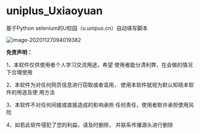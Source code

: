 # uniplus_Uxiaoyuan
基于Python selenium的U校园（u.unipus.cn）自动填写脚本

![image-20201127094019382](https://s3.ax1x.com/2020/11/27/DDiEBF.png)

**免责声明：**

1、本软件仅供使用者个人学习交流用途，希望 使用者能分清利弊，在会做的情况下合理使用 

2、本软件为对任何网页信息进行窃取或者滥用， 使用本软件就视为默认知晓本软件的用途及使 用方法 

3、本软件不对任何间接或直接造成的影响承担 任何责任，使用者默许承担使用风险

4、如若此软件侵犯了您的利益，请及时删除， 并联系传播源头进行删除

